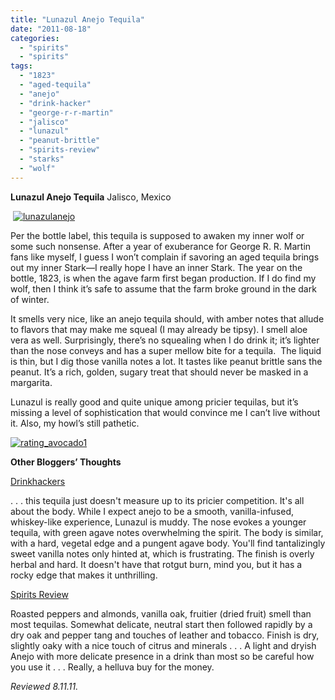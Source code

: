 ```yaml
---
title: "Lunazul Anejo Tequila"
date: "2011-08-18"
categories: 
  - "spirits"
  - "spirits"
tags: 
  - "1823"
  - "aged-tequila"
  - "anejo"
  - "drink-hacker"
  - "george-r-r-martin"
  - "jalisco"
  - "lunazul"
  - "peanut-brittle"
  - "spirits-review"
  - "starks"
  - "wolf"
---
```


**Lunazul Anejo Tequila** Jalisco, Mexico

 [![](http://s3.amazonaws.com/thegourmez-wpmedia/2011/08/lunazulanejo.jpg "lunazulanejo")](http://s3.amazonaws.com/thegourmez-wpmedia/2011/08/lunazulanejo.jpg)

Per the bottle label, this tequila is supposed to awaken my inner wolf or some such nonsense. After a year of exuberance for George R. R. Martin fans like myself, I guess I won’t complain if savoring an aged tequila brings out my inner Stark—I really hope I have an inner Stark. The year on the bottle, 1823, is when the agave farm first began production. If I do find my wolf, then I think it’s safe to assume that the farm broke ground in the dark of winter.

It smells very nice, like an anejo tequila should, with amber notes that allude to flavors that may make me squeal (I may already be tipsy). I smell aloe vera as well. Surprisingly, there’s no squealing when I do drink it; it’s lighter than the nose conveys and has a super mellow bite for a tequila.  The liquid is thin, but I dig those vanilla notes a lot. It tastes like peanut brittle sans the peanut. It’s a rich, golden, sugary treat that should never be masked in a margarita.

Lunazul is really good and quite unique among pricier tequilas, but it’s missing a level of sophistication that would convince me I can’t live without it. Also, my howl’s still pathetic.

[![](http://s3.amazonaws.com/thegourmez-wpmedia/2009/02/rating_avocado1.gif "rating_avocado1")](http://s3.amazonaws.com/thegourmez-wpmedia/2009/02/rating_avocado1.gif)

**Other Bloggers’ Thoughts**

[Drinkhackers](http://www.drinkhacker.com/2011/04/14/review-lunazul-anejo-tequila/)

. . . this tequila just doesn't measure up to its pricier competition. It's all about the body. While I expect anejo to be a smooth, vanilla-infused, whiskey-like experience, Lunazul is muddy. The nose evokes a younger tequila, with green agave notes overwhelming the spirit. The body is similar, with a hard, vegetal edge and a pungent agave body. You'll find tantalizingly sweet vanilla notes only hinted at, which is frustrating. The finish is overly herbal and hard. It doesn't have that rotgut burn, mind you, but it has a rocky edge that makes it unthrilling.

[Spirits Review](http://www.spiritsreview.com/reviews-tequila-lunazul-anejo.htm)

Roasted peppers and almonds, vanilla oak, fruitier (dried fruit) smell than most tequilas. Somewhat delicate, neutral start then followed rapidly by a dry oak and pepper tang and touches of leather and tobacco. Finish is dry, slightly oaky with a nice touch of citrus and minerals . . . A light and dryish Anejo with more delicate presence in a drink than most so be careful how you use it . . . Really, a helluva buy for the money.

_Reviewed 8.11.11._
